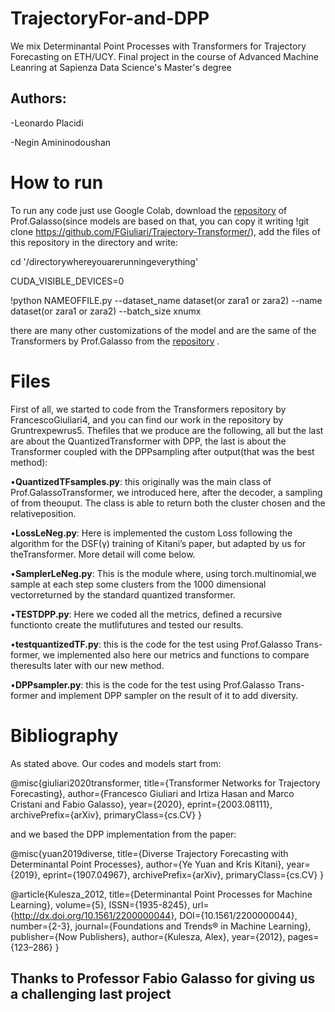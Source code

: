 # TrajectoryFor-and-DPP
We mix Determinantal Point Processes with Transformers for Trajectory Forecasting on ETH/UCY. Final project in the course of Advanced Machine Leanring at Sapienza Data Science's Master's degree

## Authors:
-Leonardo Placidi

-Negin Amininodoushan




# How to run

To run any code just use Google Colab, download the [repository](https://github.com/FGiuliari/Trajectory-Transformer/) of Prof.Galasso(since models are based on that, you can copy it writing !git clone https://github.com/FGiuliari/Trajectory-Transformer/), add the files of this repository in the directory and write:

cd '/directorywhereyouarerunningeverything'

CUDA_VISIBLE_DEVICES=0

!python NAMEOFFILE.py --dataset_name dataset(or zara1 or zara2) --name dataset(or zara1 or zara2) --batch_size xnumx

there are many other customizations of the model and are the same of the Transformers by Prof.Galasso from the [repository](https://github.com/FGiuliari/Trajectory-Transformer/) .

# Files
First of all, we started to code from the Transformers repository by FrancescoGiuliari4, and you can find our work in the repository by Gruntrexpewrus5. Thefiles that we produce are the following, all but the last are about the QuantizedTransformer with DPP, the last is about the Transformer coupled with the DPPsampling after output(that was the best method):

•**QuantizedTFsamples.py**: this originally was the main class of Prof.GalassoTransformer, we introduced here, after the decoder, a sampling of from theouput. The class is able to return both the cluster chosen and the relativeposition.

•**LossLeNeg.py**:  Here is implemented the custom Loss following the algorithm for the DSF(γ) training of Kitani’s paper, but adapted by us for theTransformer. More detail will come below.

•**SamplerLeNeg.py**:  This is the module where,  using torch.multinomial,we sample at each step some clusters from the 1000 dimensional vectorreturned by the standard quantized transformer.

•**TESTDPP.py**:  Here we coded all the metrics, defined a recursive functionto create the mutlifutures and tested our results.

•**testquantizedTF.py**: this is the code for the test using Prof.Galasso Trans-former, we implemented also here our metrics and functions to compare theresults later with our new method.

•**DPPsampler.py**:  this is the code for the test using Prof.Galasso Trans-former and implement DPP sampler on the result of it to add diversity.

# Bibliography
As stated above.
Our codes and models start from:

@misc{giuliari2020transformer,
      title={Transformer Networks for Trajectory Forecasting}, 
      author={Francesco Giuliari and Irtiza Hasan and Marco Cristani and Fabio Galasso},
      year={2020},
      eprint={2003.08111},
      archivePrefix={arXiv},
      primaryClass={cs.CV}
}

and we based the DPP implementation from the paper:

@misc{yuan2019diverse,
      title={Diverse Trajectory Forecasting with Determinantal Point Processes}, 
      author={Ye Yuan and Kris Kitani},
      year={2019},
      eprint={1907.04967},
      archivePrefix={arXiv},
      primaryClass={cs.CV}
}

@article{Kulesza_2012,
   title={Determinantal Point Processes for Machine Learning},
   volume={5},
   ISSN={1935-8245},
   url={http://dx.doi.org/10.1561/2200000044},
   DOI={10.1561/2200000044},
   number={2-3},
   journal={Foundations and Trends® in Machine Learning},
   publisher={Now Publishers},
   author={Kulesza, Alex},
   year={2012},
   pages={123–286}
}

## Thanks to Professor Fabio Galasso for giving us a challenging last project
